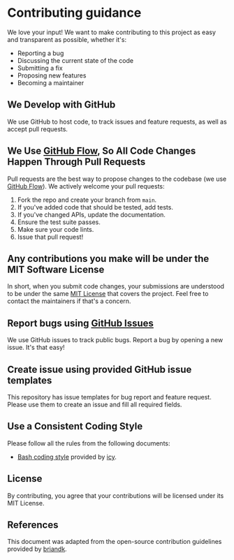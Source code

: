 # Contributing guidance
We love your input! We want to make contributing to this project as easy and transparent as possible, whether it's:

- Reporting a bug
- Discussing the current state of the code
- Submitting a fix
- Proposing new features
- Becoming a maintainer

## We Develop with GitHub
We use GitHub to host code, to track issues and feature requests, as well as accept pull requests.

## We Use [GitHub Flow](https://guides.github.com/introduction/flow/index.html), So All Code Changes Happen Through Pull Requests
Pull requests are the best way to propose changes to the codebase (we use [GitHub Flow](https://guides.github.com/introduction/flow/index.html)). We actively welcome your pull requests:

1. Fork the repo and create your branch from `main`.
2. If you've added code that should be tested, add tests.
3. If you've changed APIs, update the documentation.
4. Ensure the test suite passes.
5. Make sure your code lints.
6. Issue that pull request!

## Any contributions you make will be under the MIT Software License
In short, when you submit code changes, your submissions are understood to be under the same [MIT License](http://choosealicense.com/licenses/mit/) that covers the project. Feel free to contact the maintainers if that's a concern.

## Report bugs using [GitHub Issues](https://github.com/fabasoad/pascal-action/issues)
We use GitHub issues to track public bugs. Report a bug by opening a new issue. It's that easy!

## Create issue using provided GitHub issue templates
This repository has issue templates for bug report and feature request. Please use them to create an issue and fill all required fields.

## Use a Consistent Coding Style
Please follow all the rules from the following documents:
- [Bash coding style](https://github.com/icy/bash-coding-style) provided by [icy](https://github.com/icy).

## License
By contributing, you agree that your contributions will be licensed under its MIT License.

## References
This document was adapted from the open-source contribution guidelines provided by [briandk](https://gist.github.com/briandk/3d2e8b3ec8daf5a27a62).